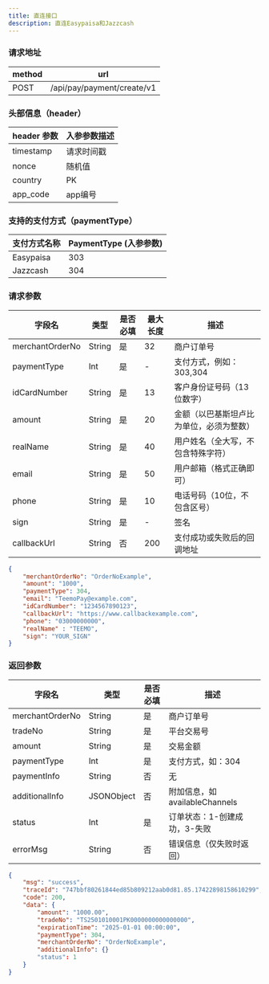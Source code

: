 ```yaml
---
title: 直连接口
description: 直连Easypaisa和Jazzcash
---
```


### 请求地址

| method | url                         |
|--------|-----------------------------|
| POST   | /api/pay/payment/create/v1 |


### 头部信息（header）

| header 参数   | 入参参数描述  |
|-------------|---------|
| timestamp   | 请求时间戳   |
| nonce       | 随机值     |
| country     | PK  |
| app_code    | app编号   |



### 支持的支付方式（paymentType）

| 支付方式名称                           | PaymentType (入参参数) |
|----------------------------------|--------------------|
| Easypaisa                        | 303                |
| Jazzcash                         | 304                |




### 请求参数

| 字段名          | 类型     | 是否必填 | 最大长度 | 描述                   |
|--------------| ------ | ---- | ---- |----------------------|
| merchantOrderNo | String | 是    | 32   | 商户订单号                |
| paymentType | Int    | 是    | -    | 支付方式，例如：303,304      |
| idCardNumber | String | 是    | 13   | 客户身份证号码（13位数字）       |
| amount     | String | 是    | 20   | 金额（以巴基斯坦卢比为单位，必须为整数） |
| realName   | String | 是    | 40   | 用户姓名（全大写，不包含特殊字符）    |
| email      | String | 是    | 50   | 用户邮箱（格式正确即可）         |
| phone      | String | 是    | 10   | 电话号码（10位，不包含区号）      |
| sign       | String | 是    | -    | 签名                   |
| callbackUrl | String | 否    | 200  | 支付成功或失败后的回调地址        |






```json title= "请求示例"
{
    "merchantOrderNo": "OrderNoExample",
    "amount": "1000",
    "paymentType": 304,
    "email": "TeemoPay@example.com",
    "idCardNumber": "1234567890123",
    "callbackUrl": "https://www.callbackexample.com",
    "phone": "03000000000",
    "realName" : "TEEMO",
    "sign": "YOUR_SIGN"
}
```



### 返回参数

| 字段名               | 类型         | 是否必填 | 描述                       |
| ----------------- | ---------- |-----|--------------------------|
| merchantOrderNo | String     | 是   | 商户订单号                    |
| tradeNo         | String     | 是   | 平台交易号                    |
| amount          | String     | 是   | 交易金额                     |
| paymentType     | Int        | 是   | 支付方式，如：304               |
| paymentInfo     | String     |  否  | 无                        |
| additionalInfo  | JSONObject | 否   | 附加信息，如 availableChannels |
| status          | Int        | 是   | 订单状态：1-创建成功，3-失败         |
| errorMsg        | String     | 否   | 错误信息（仅失败时返回）             |




```json title= 返回示例
{
    "msg": "success",
    "traceId": "747bbf80261844ed85b809212aab0d81.85.17422898158610299",
    "code": 200,
    "data": {
        "amount": "1000.00",
        "tradeNo": "TS2501010001PK0000000000000000",
        "expirationTime": "2025-01-01 00:00:00",
        "paymentType": 304,
        "merchantOrderNo": "OrderNoExample",
        "additionalInfo": {}
        "status": 1
    }
}
```
